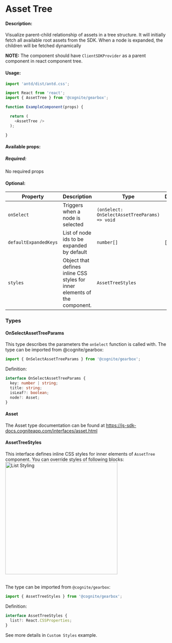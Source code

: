 # Asset Tree

<!-- STORY -->

#### Description:

Visualize parent-child relationship of assets in a tree structure. It will initially fetch all available root assets from the SDK. When a node is expanded, the children will be fetched dynamically

**NOTE:** The component should have `ClientSDKProvider` as a parent component in react component tree.

#### Usage:

```typescript jsx
import 'antd/dist/antd.css';

import React from 'react';
import { AssetTree } from '@cognite/gearbox';

function ExampleComponent(props) {

  return (
    <AssetTree />
  );

}
```

#### Available props:
##### Required:

No required props

#### Optional:

| Property              | Description                                 | Type                        | Default           |
| --------------------- | ------------------------------------------- | --------------------------- | -------           |
| `onSelect`            | Triggers when a node is selected            | `(onSelect: OnSelectAssetTreeParams) => void` | |
| `defaultExpandedKeys` | List of node ids to be expanded by default  | `number[]`                  | [ ]               |
| `styles`              | Object that defines inline CSS styles for inner elements of the component.| `AssetTreeStyles` |  |


### Types

#### OnSelectAssetTreeParams

This type describes the parameters the `onSelect` function is called with.
The type can be imported from @cognite/gearbox:

```typescript
import { OnSelectAssetTreeParams } from '@cognite/gearbox';
```

Definition:

```typescript
interface OnSelectAssetTreeParams {
  key: number | string;
  title: string;
  isLeaf?: boolean;
  node?: Asset;
}

```

#### Asset

The Asset type documentation can be found at https://js-sdk-docs.cogniteapp.com/interfaces/asset.html

#### AssetTreeStyles
This interface defines inline CSS styles for inner elements of `AssetTree` component.
You can override styles of following blocks:
<br>
<img src="asset_tree/styling_schema.jpg" alt="List Styling" width="350px"><br><br>


The type can be imported from `@cognite/gearbox`:

```typescript
import { AssetTreeStyles } from '@cognite/gearbox';
```

Definition:

```typescript
interface AssetTreeStyles {
  list?: React.CSSProperties;
}
```

See more details in `Custom Styles` example.
